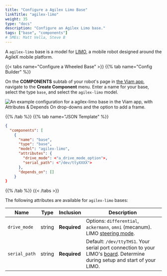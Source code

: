 ```yaml
---
title: "Configure a Agilex Limo Base"
linkTitle: "agilex-limo"
weight: 35
type: "docs"
description: "Configure an Agilex Limo base."
tags: ["base", "components"]
# SMEs: Matt Vella, Steve B
---
```


A `agilex-limo` base is a model for [LIMO](https://global.agilex.ai/products/limo), a mobile robot designed around the AgileX mobile platform.

{{< tabs name="Configure a Wheeled Base" >}}
{{% tab name="Config Builder" %}}

On the **COMPONENTS** subtab of your robot's page in [the Viam app](https://app.viam.com), navigate to the **Create Component** menu.
Enter a name for your base, select the type `base`, and select the `agilex-limo` model.

<img src="../img/agilex-limo-ui-config.png" alt="An example configuration for a agilex-limo base in the Viam app, with Attributes & Depends On drop-downs and the option to add a frame." style="max-width:900px"/>

{{% /tab %}}
{{% tab name="JSON Template" %}}

```json {class="line-numbers linkable-line-numbers"}
{
  "components": [
    {
      "name": "base",
      "type": "base",
      "model": "agilex-limo",
      "attributes": {
        "drive_mode": <"a_drive_mode_option">,
        "serial_path": <"/dev/ttyXXXX">
      },
      "depends_on": []
    }
}
```
{{% /tab %}}
{{< /tabs >}}

The following attributes are available for `agilex-limo` bases:

| Name | Type | Inclusion | Description |
| ---- | ---- | --------- | ----------- |
| `drive_mode` | string | **Required** | Options: `differential`, `ackermann`, `omni` (mecanum). LIMO [steering mode](https://docs.trossenrobotics.com/agilex_limo_docs/operation/steering_modes.html#switching-steering-modes). |
| `serial_path` | string | **Required** | Default: `/dev/ttyTHS1`. Your serial port connection to your LIMO's [board](../../board/). Determine during setup and start of your LIMO. |
